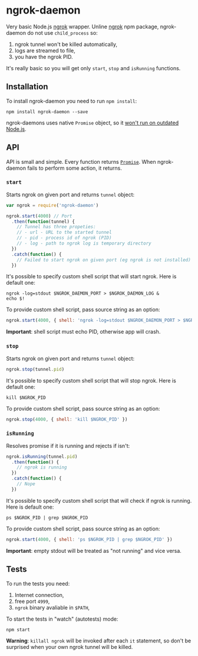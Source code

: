 # ngrok-daemon

Very basic Node.js [ngrok](https://ngrok.com) wrapper. Unline [ngrok](https://www.npmjs.com/package/ngrok)
npm package, ngrok-daemon do not use `child_process` so:

1. ngrok tunnel won't be killed automatically,
2. logs are streamed to file,
3. you have the ngrok PID.

It's really basic so you will get only `start`, `stop` and `isRunning` functions.

## Installation

To install ngrok-daemon you need to run `npm install`:

```
npm install ngrok-daemon --save
```

ngrok-daemons uses native `Promise` object,
so it [won't run on outdated Node.js](http://stackoverflow.com/questions/21564993/native-support-for-promises-in-node-js).

## API

API is small and simple. Every function returns [`Promise`](https://developer.mozilla.org/en/docs/Web/JavaScript/Reference/Global_Objects/Promise).
When ngrok-daemon fails to perform some action, it returns.

### `start`

Starts ngrok on given port and returns `tunnel` object:

``` js
var ngrok = require('ngrok-daemon')

ngrok.start(4000) // Port
  .then(function(tunnel) {
    // Tunnel has three propeties:
    // - url - URL to the started tunnel
    // - pid - process id of ngrok (PID)
    // - log - path to ngrok log is temporary directory
  })
  .catch(function() {
    // Failed to start ngrok on given port (eg ngrok is not installed)
  })
```

It's possible to specify custom shell script that will start ngrok.
Here is default one:

``` shell
ngrok -log=stdout $NGROK_DAEMON_PORT > $NGROK_DAEMON_LOG &
echo $!
```

To provide custom shell script, pass source string as an option:

``` js
ngrok.start(4000, { shell: 'ngrok -log=stdout $NGROK_DAEMON_PORT > $NGROK_DAEMON_LOG &\necho $!' })
```

**Important**: shell script must echo PID, otherwise app will crash.

### `stop`

Starts ngrok on given port and returns `tunnel` object:

``` js
ngrok.stop(tunnel.pid)
```

It's possible to specify custom shell script that will stop ngrok.
Here is default one:

``` shell
kill $NGROK_PID
```

To provide custom shell script, pass source string as an option:

``` js
ngrok.stop(4000, { shell: 'kill $NGROK_PID' })
```

### `isRunning`

Resolves promise if it is running and rejects if isn't:

``` js
ngrok.isRunning(tunnel.pid)
  .then(function() {
    // ngrok is running
  })
  .catch(function() {
    // Nope
  })
```

It's possible to specify custom shell script that will check if ngrok
is running. Here is default one:

``` shell
ps $NGROK_PID | grep $NGROK_PID
```

To provide custom shell script, pass source string as an option:

``` js
ngrok.start(4000, { shell: 'ps $NGROK_PID | grep $NGROK_PID' })
```

**Important**: empty stdout will be treated as "not running" and vice versa.

## Tests

To run the tests you need:

1. Internet connection,
2. free port `4999`,
3. `ngrok` binary avaliable in `$PATH`,

To start the tests in "watch" (autotests) mode:

```
npm start
```

**Warning**: `killall ngrok` will be invoked after each `it` statement,
so don't be surprised when your own ngrok tunnel will be killed.

